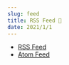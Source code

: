 ```yaml
---
slug: feed
title: RSS Feed 🚀
date: 2021/1/1
---
```


- [RSS Feed](../blog/rss.xml)  
- [Atom Feed](../blog/atom.xml)  
